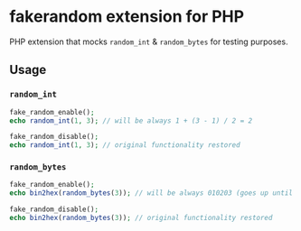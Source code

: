 # fakerandom extension for PHP

PHP extension that mocks `random_int` & `random_bytes` for testing purposes.


## Usage

### `random_int`
```php
fake_random_enable();
echo random_int(1, 3); // will be always 1 + (3 - 1) / 2 = 2

fake_random_disable(); 
echo random_int(1, 3); // original functionality restored
```


### `random_bytes`
```php
fake_random_enable();
echo bin2hex(random_bytes(3)); // will be always 010203 (goes up until "ff" and then "00" again) 

fake_random_disable(); 
echo bin2hex(random_bytes(3)); // original functionality restored
```
